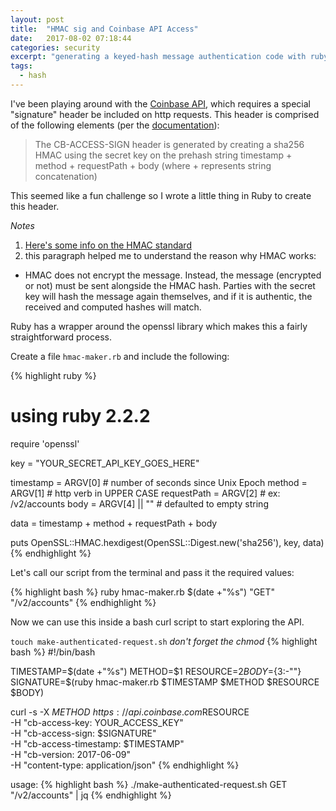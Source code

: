 ```yaml
---
layout: post
title:  "HMAC sig and Coinbase API Access"
date:   2017-08-02 07:18:44
categories: security
excerpt: "generating a keyed-hash message authentication code with ruby"
tags:
  - hash
---
```


I've been playing around with the [Coinbase API](https://developers.coinbase.com/), which requires a special "signature" header be included on http requests.  This header is comprised of the following elements (per the [documentation](https://developers.coinbase.com/api/v2#api-key)):
> The CB-ACCESS-SIGN header is generated by creating a sha256 HMAC using the secret key on the prehash string timestamp + method + requestPath + body (where + represents string concatenation)

This seemed like a fun challenge so I wrote a little thing in Ruby to create this header.

*Notes*
1. [Here's some info on the HMAC standard](https://en.wikipedia.org/wiki/Hash-based_message_authentication_code)
2. this paragraph helped me to understand the reason why HMAC works:
* HMAC does not encrypt the message. Instead, the message (encrypted or not) must be sent alongside the HMAC hash. Parties with the secret key will hash the message again themselves, and if it is authentic, the received and computed hashes will match.

Ruby has a wrapper around the openssl library which makes this a fairly straightforward process.

Create a file `hmac-maker.rb` and include the following:

{% highlight ruby %}
# using ruby 2.2.2
require 'openssl'

key = "YOUR_SECRET_API_KEY_GOES_HERE"

timestamp = ARGV[0]   # number of seconds since Unix Epoch
method = ARGV[1]      # http verb in UPPER CASE
requestPath = ARGV[2] # ex: /v2/accounts
body = ARGV[4] || ""  # defaulted to empty string

data = timestamp + method + requestPath + body

puts OpenSSL::HMAC.hexdigest(OpenSSL::Digest.new('sha256'), key, data)
{% endhighlight %}

Let's call our script from the terminal and pass it the required values:

{% highlight bash %}
ruby hmac-maker.rb $(date +"%s") "GET" "/v2/accounts"
{% endhighlight %}

Now we can use this inside a bash curl script to start exploring the API.

`touch make-authenticated-request.sh` *don't forget the chmod*
{% highlight bash %}
#!/bin/bash

TIMESTAMP=$(date +"%s")
METHOD=$1
RESOURCE=$2
BODY=${3:-""}
SIGNATURE=$(ruby hmac-maker.rb $TIMESTAMP $METHOD $RESOURCE $BODY)

curl -s -X $METHOD \
  https://api.coinbase.com$RESOURCE \
  -H "cb-access-key: YOUR_ACCESS_KEY" \
  -H "cb-access-sign: $SIGNATURE" \
  -H "cb-access-timestamp: $TIMESTAMP" \
  -H "cb-version: 2017-06-09" \
  -H "content-type: application/json"
{% endhighlight %}

usage:
{% highlight bash %}
./make-authenticated-request.sh GET "/v2/accounts" | jq
{% endhighlight %}
